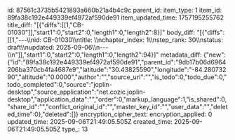 id: 87561c3735b5421893a660b21a4b4c9c
parent_id: 
item_type: 1
item_id: 89fa38c192e449339ef4972af590de91
item_updated_time: 1757195255762
title_diff: "[{\"diffs\":[[1,\"CB-01030\"]],\"start1\":0,\"start2\":0,\"length1\":0,\"length2\":8}]"
body_diff: "[{\"diffs\":[[1,\"---\\\nid: CB-01030\\\ntitle: \\\nchapter_index: 1\\\nstep_rank: 30\\\nstatus: draft\\\nupdated: 2025-09-06\\\n---\\\n\"]],\"start1\":0,\"start2\":0,\"length1\":0,\"length2\":94}]"
metadata_diff: {"new":{"id":"89fa38c192e449339ef4972af590de91","parent_id":"9db17b06d6964206ba370cb4fa4687e9","latitude":"30.43825590","longitude":"-84.28073290","altitude":"0.0000","author":"","source_url":"","is_todo":0,"todo_due":0,"todo_completed":0,"source":"joplin-desktop","source_application":"net.cozic.joplin-desktop","application_data":"","order":0,"markup_language":1,"is_shared":0,"share_id":"","conflict_original_id":"","master_key_id":"","user_data":"","deleted_time":0},"deleted":[]}
encryption_cipher_text: 
encryption_applied: 0
updated_time: 2025-09-06T21:49:05.505Z
created_time: 2025-09-06T21:49:05.505Z
type_: 13